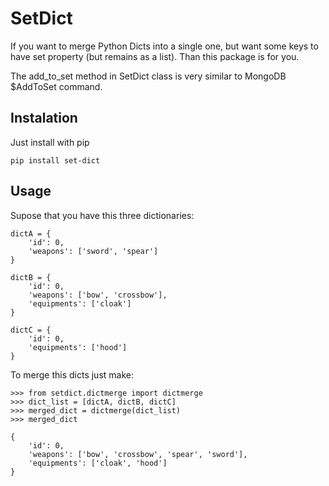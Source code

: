 # SetDict

If you want to merge Python Dicts into a single one, but want some keys to have set property (but remains as a list). Than this package is for you.

The add_to_set method in SetDict class is very similar to MongoDB $AddToSet command.

## Instalation

Just install with pip
```
pip install set-dict
```

## Usage

Supose that you have this three dictionaries:
```
dictA = {
    'id': 0,
    'weapons': ['sword', 'spear']
}

dictB = {
    'id': 0,
    'weapons': ['bow', 'crossbow'],
    'equipments': ['cloak']
}

dictC = {
    'id': 0,
    'equipments': ['hood']
}
```

To merge this dicts just make:

```
>>> from setdict.dictmerge import dictmerge
>>> dict_list = [dictA, dictB, dictC]
>>> merged_dict = dictmerge(dict_list)
>>> merged_dict

{
    'id': 0,
    'weapons': ['bow', 'crossbow', 'spear', 'sword'],
    'equipments': ['cloak', 'hood']
}

```




